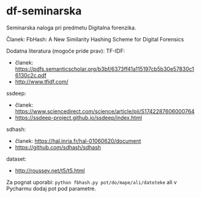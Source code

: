 # df-seminarska
Seminarska naloga pri predmetu Digitalna forenzika.

Članek: FbHash: A New Similarity Hashing Scheme for Digital Forensics

Dodatna literatura (mogoče pride prav):
TF-IDF: 
  - članek: https://pdfs.semanticscholar.org/b3bf/6373ff41a115197cb5b30e57830c16130c2c.pdf
  - http://www.tfidf.com/

ssdeep: 
  - članek: https://www.sciencedirect.com/science/article/pii/S1742287606000764
  - https://ssdeep-project.github.io/ssdeep/index.html

sdhash:
  - članek: https://hal.inria.fr/hal-01060620/document
  - https://github.com/sdhash/sdhash

dataset: 
- http://roussev.net/t5/t5.html

Za pognat uporabi: `python fbhash.py pot/do/mape/ali/datoteke` ali v Pycharmu dodaj pot pod parametre.
